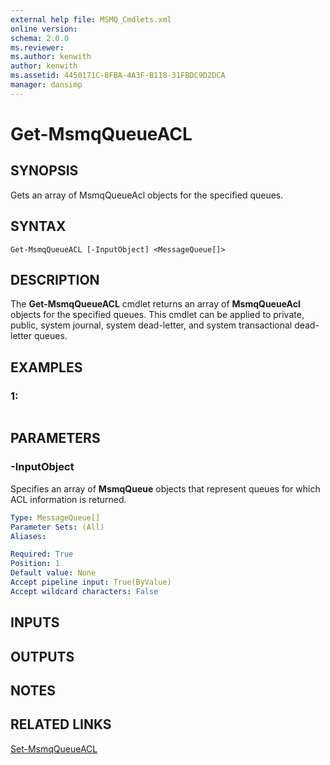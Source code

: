 ```yaml
---
external help file: MSMQ_Cmdlets.xml
online version: 
schema: 2.0.0
ms.reviewer:
ms.author: kenwith
author: kenwith
ms.assetid: 4450171C-8FBA-4A3F-B118-31FBDC9D2DCA
manager: dansimp
---
```


# Get-MsmqQueueACL

## SYNOPSIS
Gets an array of MsmqQueueAcl objects for the specified queues.

## SYNTAX

```
Get-MsmqQueueACL [-InputObject] <MessageQueue[]>
```

## DESCRIPTION
The **Get-MsmqQueueACL** cmdlet returns an array of **MsmqQueueAcl** objects for the specified queues.
This cmdlet can be applied to private, public, system journal, system dead-letter, and system transactional dead-letter queues.

## EXAMPLES

### 1:
```

```

## PARAMETERS

### -InputObject
Specifies an array of **MsmqQueue** objects that represent queues for which ACL information is returned.

```yaml
Type: MessageQueue[]
Parameter Sets: (All)
Aliases: 

Required: True
Position: 1
Default value: None
Accept pipeline input: True(ByValue)
Accept wildcard characters: False
```

## INPUTS

## OUTPUTS

## NOTES

## RELATED LINKS

[Set-MsmqQueueACL](./Set-MsmqQueueACL.md)

